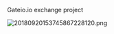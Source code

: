 Gateio.io exchange project

![20180920153745867228120.png](http://p9ug71a1p.bkt.clouddn.com/20180920153745867228120.png)